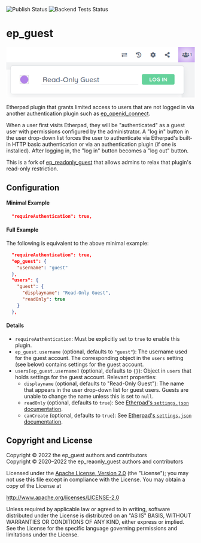 ![Publish Status](https://github.com/ether/ep_guest/workflows/Node.js%20Package/badge.svg) ![Backend Tests Status](https://github.com/ether/ep_guest/workflows/Backend%20tests/badge.svg)

# ep\_guest

![Screenshot](docs/img/screenshot.png)

Etherpad plugin that grants limited access to users that are not logged in via
another authentication plugin such as
[ep\_openid\_connect](https://www.npmjs.com/package/ep_openid_connect).

When a user first visits Etherpad, they will be "authenticated" as a guest user
with permissions configured by the administrator. A "log in" button in the user
drop-down list forces the user to authenticate via Etherpad's built-in HTTP
basic authentication or via an authentication plugin (if one is installed).
After logging in, the "log in" button becomes a "log out" button.

This is a fork of
[ep\_readonly\_guest](https://github.com/ether/ep_readonly_guest) that allows
admins to relax that plugin's read-only restriction.

## Configuration

#### Minimal Example

```json
  "requireAuthentication": true,
```

#### Full Example

The following is equivalent to the above minimal example:

```json
  "requireAuthentication": true,
  "ep_guest": {
    "username": "guest"
  },
  "users": {
    "guest": {
      "displayname": "Read-Only Guest",
      "readOnly": true
    }
  },
```

#### Details

  * `requireAuthentication`: Must be explicitly set to `true` to enable this
    plugin.
  * `ep_guest.username` (optional, defaults to `"guest"`): The username used for
    the guest account. The corresponding object in the `users` setting (see
    below) contains settings for the guest account.
  * `users[ep_guest.username]` (optional, defaults to `{}`): Object in `users`
    that holds settings for the guest account. Relevant properties:
      * `displayname` (optional, defaults to "Read-Only Guest"): The name that
        appears in the user drop-down list for guest users. Guests are unable to
        change the name unless this is set to `null`.
      * `readOnly` (optional, defaults to `true`): See [Etherpad's
        `settings.json`
        documentation](https://github.com/ether/etherpad-lite/blob/1.8.17/settings.json.template#L446-L447).
      * `canCreate` (optional, defaults to `true`): See [Etherpad's
        `settings.json`
        documentation](https://github.com/ether/etherpad-lite/blob/1.8.17/settings.json.template#L448-L449).

## Copyright and License

Copyright © 2022 the ep\_guest authors and contributors\
Copyright © 2020–2022 the ep\_reaonly\_guest authors and contributors

Licensed under the [Apache License, Version 2.0](LICENSE) (the "License"); you
may not use this file except in compliance with the License. You may obtain a
copy of the License at

http://www.apache.org/licenses/LICENSE-2.0

Unless required by applicable law or agreed to in writing, software distributed
under the License is distributed on an "AS IS" BASIS, WITHOUT WARRANTIES OR
CONDITIONS OF ANY KIND, either express or implied. See the License for the
specific language governing permissions and limitations under the License.
